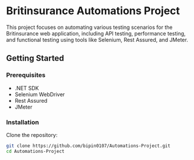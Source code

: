 # Britinsurance Automations Project

This project focuses on automating various testing scenarios for the Britinsurance web application, including API testing, performance testing, and functional testing using tools like Selenium, Rest Assured, and JMeter.

## Getting Started

### Prerequisites
- .NET SDK
- Selenium WebDriver
- Rest Assured
- JMeter

### Installation
Clone the repository:
```bash
git clone https://github.com/bipin0107/Automations-Project.git
cd Automations-Project
